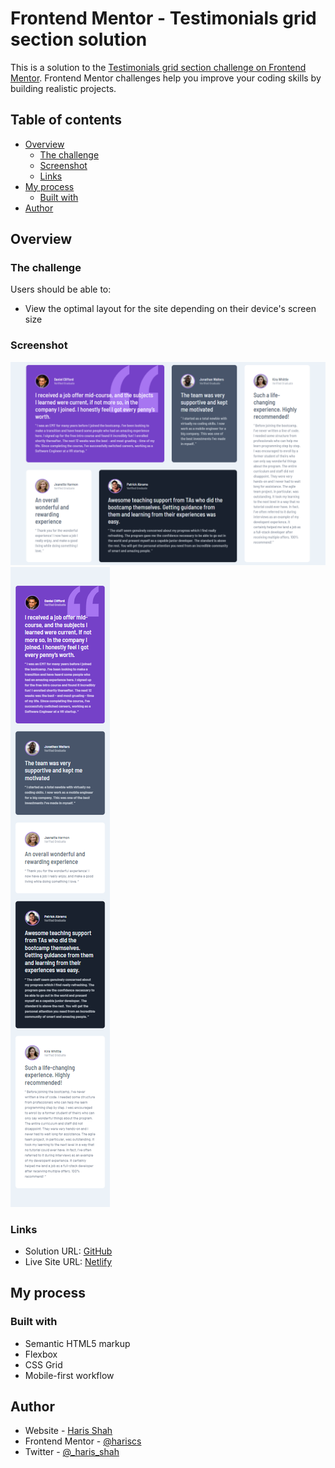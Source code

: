 # Frontend Mentor - Testimonials grid section solution

This is a solution to the [Testimonials grid section challenge on Frontend Mentor](https://www.frontendmentor.io/challenges/testimonials-grid-section-Nnw6J7Un7). Frontend Mentor challenges help you improve your coding skills by building realistic projects.

## Table of contents

- [Overview](#overview)
  - [The challenge](#the-challenge)
  - [Screenshot](#screenshot)
  - [Links](#links)
- [My process](#my-process)
  - [Built with](#built-with)
- [Author](#author)

## Overview

### The challenge

Users should be able to:

- View the optimal layout for the site depending on their device's screen size

### Screenshot

![](./desktop.png)
![](./mobile.png)

### Links

- Solution URL: [GitHub](https://github.com/hariscs/grid-section)
- Live Site URL: [Netlify](https://grid-section.netlify.app/)

## My process

### Built with

- Semantic HTML5 markup
- Flexbox
- CSS Grid
- Mobile-first workflow

## Author

- Website - [Haris Shah](https://github.com/hariscs)
- Frontend Mentor - [@hariscs](https://www.frontendmentor.io/profile/hariscs)
- Twitter - [@\_haris_shah](https://twitter.com/_haris_shah)

